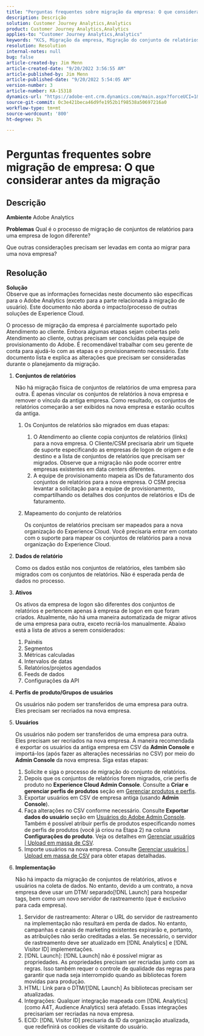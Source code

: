 ```yaml
---
title: "Perguntas frequentes sobre migração da empresa: O que considerar antes da migração"
description: Descrição
solution: Customer Journey Analytics,Analytics
product: Customer Journey Analytics,Analytics
applies-to: "Customer Journey Analytics,Analytics"
keywords: "KCS, Migração da empresa, Migração do conjunto de relatórios, Adobe Analytics, Admin Console, Perguntas frequentes, nova empresa, provisionamento, CSM, gerente de conta"
resolution: Resolution
internal-notes: null
bug: false
article-created-by: Jim Menn
article-created-date: "9/20/2022 3:56:55 AM"
article-published-by: Jim Menn
article-published-date: "9/20/2022 5:54:05 AM"
version-number: 3
article-number: KA-15318
dynamics-url: "https://adobe-ent.crm.dynamics.com/main.aspx?forceUCI=1&pagetype=entityrecord&etn=knowledgearticle&id=9a7b9741-9838-ed11-9db1-0022480866ad"
source-git-commit: 0c3e421beca46d9fe1952b1f98538a50697216a0
workflow-type: tm+mt
source-wordcount: '800'
ht-degree: 3%

---
```


# Perguntas frequentes sobre migração de empresa: O que considerar antes da migração

## Descrição


<b>Ambiente</b>
Adobe Analytics

<b>Problemas</b>
Qual é o processo de migração de conjuntos de relatórios para uma empresa de logon diferente?

Que outras considerações precisam ser levadas em conta ao migrar para uma nova empresa?


## Resolução


<b>Solução</b>
<br>Observe que as informações fornecidas neste documento são específicas para o Adobe Analytics (exceto para a parte relacionada à migração de usuário). Este documento não aborda o impacto/processo de outras soluções de Experience Cloud.<br>




O processo de migração da empresa é parcialmente suportado pelo Atendimento ao cliente. Embora algumas etapas sejam cobertas pelo Atendimento ao cliente, outras precisam ser concluídas pela equipe de provisionamento do Adobe. É recomendável trabalhar com seu gerente de conta para ajudá-lo com as etapas e o provisionamento necessário. Este documento lista e explica as alterações que precisam ser consideradas durante o planejamento da migração.

1. <b>Conjuntos de relatórios</b>

   Não há migração física de conjuntos de relatórios de uma empresa para outra. É apenas vincular os conjuntos de relatórios à nova empresa e remover o vínculo da antiga empresa. Como resultado, os conjuntos de relatórios começarão a ser exibidos na nova empresa e estarão ocultos da antiga.

   1. Os Conjuntos de relatórios são migrados em duas etapas:
      1. O Atendimento ao cliente copia conjuntos de relatórios (links) para a nova empresa. O Cliente/CSM precisaria abrir um tíquete de suporte especificando as empresas de logon de origem e de destino e a lista de conjuntos de relatórios que precisam ser migrados. Observe que a migração não pode ocorrer entre empresas existentes em data centers diferentes.
      2. A equipe de provisionamento mapeia as IDs de faturamento dos conjuntos de relatórios para a nova empresa. O CSM precisa levantar a solicitação para a equipe de provisionamento, compartilhando os detalhes dos conjuntos de relatórios e IDs de faturamento.
   2. Mapeamento do conjunto de relatórios

      Os conjuntos de relatórios precisam ser mapeados para a nova organização do Experience Cloud. Você precisaria entrar em contato com o suporte para mapear os conjuntos de relatórios para a nova organização do Experience Cloud.
2. <b>Dados de relatório</b>

   Como os dados estão nos conjuntos de relatórios, eles também são migrados com os conjuntos de relatórios. Não é esperada perda de dados no processo.
3. <b>Ativos</b>

   Os ativos da empresa de logon são diferentes dos conjuntos de relatórios e pertencem apenas à empresa de logon em que foram criados. Atualmente, não há uma maneira automatizada de migrar ativos de uma empresa para outra, exceto recriá-los manualmente. Abaixo está a lista de ativos a serem considerados:

   1. Painéis
   2. Segmentos
   3. Métricas calculadas
   4. Intervalos de datas
   5. Relatórios/projetos agendados
   6. Feeds de dados
   7. Configurações da API
4. <b>Perfis de produto/Grupos de usuários</b>

   Os usuários não podem ser transferidos de uma empresa para outra. Eles precisam ser recriados na nova empresa.
5. <b>Usuários</b>

   Os usuários não podem ser transferidos de uma empresa para outra. Eles precisam ser recriados na nova empresa. A maneira recomendada é exportar os usuários da antiga empresa em CSV da <b>Admin Console</b> e importá-los (após fazer as alterações necessárias no CSV) por meio do <b>Admin Console</b> da nova empresa. Siga estas etapas:

   1. Solicite e siga o processo de migração do conjunto de relatórios.
   2. Depois que os conjuntos de relatórios forem migrados, crie perfis de produto no <b>Experience Cloud Admin Console</b>. Consulte a <b>Criar e gerenciar perfis de produtos</b> seção em [Gerenciar produtos e perfis](https://helpx.adobe.com/in/enterprise/using/manage-products-and-profiles.html).
   3. Exportar usuários em CSV de empresa antiga (usando <b>Admin Console</b>).
   4. Faça alterações no CSV conforme necessário. Consulte <b>Exportar dados do usuário</b> seção em [Usuários do Adobe Admin Console](https://helpx.adobe.com/in/enterprise/using/users.html). Também é possível atribuir perfis de produtos especificando nomes de perfis de produtos (você já criou na Etapa 2) na coluna <b>Configurações do produto</b>. Veja os detalhes em [Gerenciar usuários | Upload em massa de CSV](https://helpx.adobe.com/in/enterprise/using/bulk-upload-users.html).
   5. Importe usuários na nova empresa. Consulte [Gerenciar usuários | Upload em massa de CSV](https://helpx.adobe.com/in/enterprise/using/bulk-upload-users.html) para obter etapas detalhadas.
6. <b>Implementação</b>

   Não há impacto da migração de conjuntos de relatórios, ativos e usuários na coleta de dados. No entanto, devido a um contrato, a nova empresa deve usar um DTM/ separado[!DNL Launch] para hospedar tags, bem como um novo servidor de rastreamento (que é exclusivo para cada empresa).

   1. Servidor de rastreamento: Alterar o URL do servidor de rastreamento na implementação não resultará em perda de dados. No entanto, campanhas e canais de marketing existentes expirarão e, portanto, as atribuições não serão creditadas a elas. Se necessário, o servidor de rastreamento deve ser atualizado em [!DNL Analytics] e [!DNL Visitor ID] implementações.
   2. [!DNL Launch]: [!DNL Launch] não é possível migrar as propriedades. As propriedades precisam ser recriadas junto com as regras. Isso também requer o controle de qualidade das regras para garantir que nada seja interrompido quando as bibliotecas forem movidas para produção.
   3. HTML: Link para o DTM/[!DNL Launch] As bibliotecas precisam ser atualizadas.
   4. Integrações: Qualquer integração mapeada com [!DNL Analytics] (como A4T, Audience Analytics) será afetado. Essas integrações precisariam ser recriadas na nova empresa.
   5. ECID: [!DNL Visitor ID] precisaria da ID da organização atualizada, que redefinirá os cookies de visitante do usuário.
